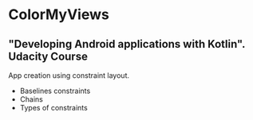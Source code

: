 # ColorMyViews
## "Developing Android applications with Kotlin". Udacity Course

App creation using constraint layout.

- Baselines constraints
- Chains
- Types of constraints
